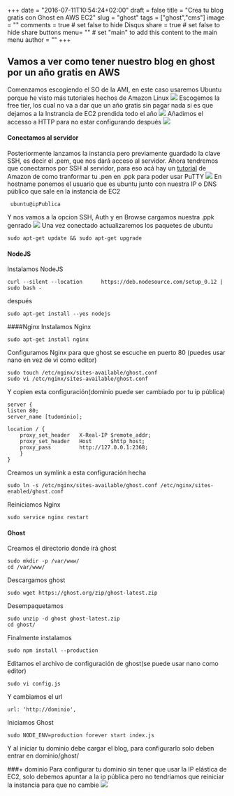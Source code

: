 
+++
date = "2016-07-11T10:54:24+02:00"
draft = false
title = "Crea tu blog gratis con Ghost en AWS EC2"
slug = "ghost"
tags = ["ghost","cms"]
image = ""
comments = true	# set false to hide Disqus
share = true	# set false to hide share buttons
menu= ""		# set "main" to add this content to the main menu
author = ""
+++


## Vamos a ver como tener nuestro blog en ghost por un año gratis en AWS 

Comenzamos escogiendo el SO de la AMI, en este caso usaremos Ubuntu porque he visto más tutoriales hechos de Amazon Linux
![](/images/b1.png)
Escogemos la free tier, los cual no va a dar que un año gratis sin pagar nada si es que dejamos a la Instrancia de EC2 prendida todo el año
![](/images/b2.png)
Añadimos el accesso a HTTP para no estar configurando después
![](/images/b3.png)
#### Conectamos al servidor
Posteriormente lanzamos la instancia pero previamente guardado la clave SSH, es decir el .pem, que nos dará acceso al servidor.
Ahora tendremos que conectarnos por SSH al servidor, para eso acá hay un [tutorial](http://docs.aws.amazon.com/AWSEC2/latest/UserGuide/putty.html) de Amazon de como tranformar tu .pen en .ppk para poder usar PuTTY
![](/images/b4.png)
En hostname ponemos el usuario que es ubuntu junto con nuestra IP o DNS público  que sale en la instancia de EC2

     ubuntu@ipPublica

Y nos vamos a la opcion SSH, Auth y en Browse cargamos nuestra .ppk genrado
![](/images/b5.png)
Una vez conectado actualizaremos los paquetes de ubuntu

    sudo apt-get update && sudo apt-get upgrade

#### NodeJS
Instalamos NodeJS

    curl --silent --location      https://deb.nodesource.com/setup_0.12 | sudo bash - 

después

    sudo apt-get install --yes nodejs

####Nginx
Instalamos Nginx

    sudo apt-get install nginx

Configuramos Nginx para que ghost se escuche en puerto 80 (puedes usar nano en vez de vi como editor)

    sudo touch /etc/nginx/sites-available/ghost.conf
    sudo vi /etc/nginx/sites-available/ghost.conf
Y copien esta configuración(dominio puede ser cambiado por tu ip pública)

    server {
    listen 80;
    server_name [tudominio];

    location / {
        proxy_set_header   X-Real-IP $remote_addr;
        proxy_set_header   Host      $http_host;
        proxy_pass         http://127.0.0.1:2368;
        }
    }

Creamos un symlink a esta configuración hecha

    sudo ln -s /etc/nginx/sites-available/ghost.conf /etc/nginx/sites-enabled/ghost.conf

Reiniciamos Nginx

    sudo service nginx restart

#### Ghost
Creamos el directorio donde irá ghost 

    sudo mkdir -p /var/www/ 
    cd /var/www/

Descargamos ghost
 
    sudo wget https://ghost.org/zip/ghost-latest.zip

Desempaquetamos
  
    sudo unzip -d ghost ghost-latest.zip
    cd ghost/
Finalmente instalamos
  
    sudo npm install --production
Editamos el archivo de configuración de ghost(se puede usar nano como editor)
   
    sudo vi config.js
Y cambiamos el url
  
    url: 'http://dominio',
Iniciamos Ghost

    sudo NODE_ENV=production forever start index.js

Y al iniciar tu dominio debe cargar el blog, para configurarlo solo deben entrar en dominio/ghost/

###+ dominio
Para configurar tu dominio sin tener que usar la IP elástica de EC2, solo debemos apuntar a la ip pública pero no tendríamos que reiniciar la instancia para que no cambie
![](/images/b6.png)
